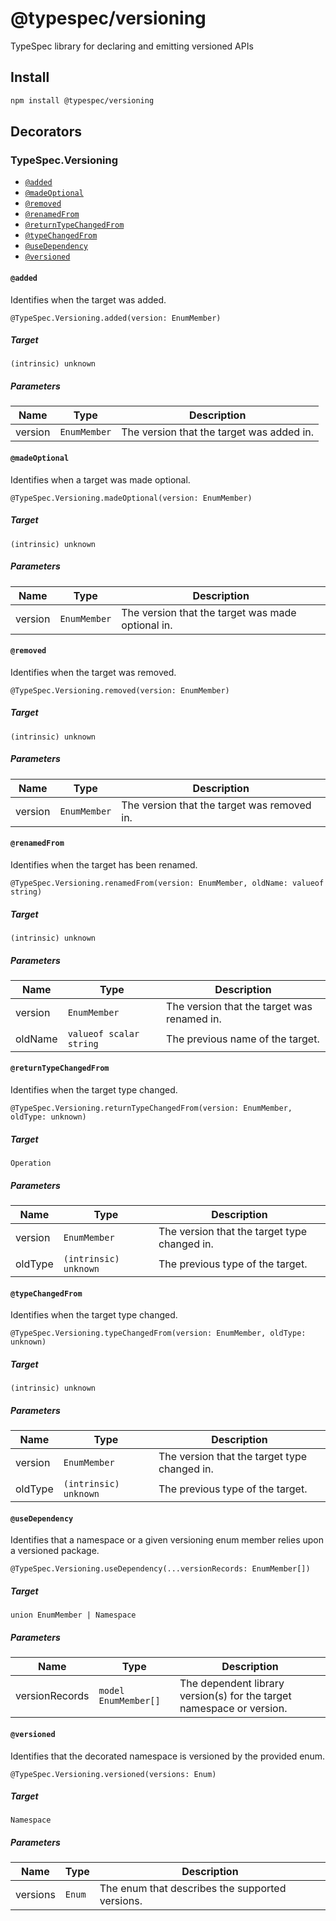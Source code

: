 # @typespec/versioning

TypeSpec library for declaring and emitting versioned APIs

## Install

```bash
npm install @typespec/versioning
```

## Decorators

### TypeSpec.Versioning

- [`@added`](#@added)
- [`@madeOptional`](#@madeoptional)
- [`@removed`](#@removed)
- [`@renamedFrom`](#@renamedfrom)
- [`@returnTypeChangedFrom`](#@returntypechangedfrom)
- [`@typeChangedFrom`](#@typechangedfrom)
- [`@useDependency`](#@usedependency)
- [`@versioned`](#@versioned)

#### `@added`

Identifies when the target was added.

```typespec
@TypeSpec.Versioning.added(version: EnumMember)
```

##### Target

`(intrinsic) unknown`

##### Parameters

| Name    | Type         | Description                               |
| ------- | ------------ | ----------------------------------------- |
| version | `EnumMember` | The version that the target was added in. |

#### `@madeOptional`

Identifies when a target was made optional.

```typespec
@TypeSpec.Versioning.madeOptional(version: EnumMember)
```

##### Target

`(intrinsic) unknown`

##### Parameters

| Name    | Type         | Description                                       |
| ------- | ------------ | ------------------------------------------------- |
| version | `EnumMember` | The version that the target was made optional in. |

#### `@removed`

Identifies when the target was removed.

```typespec
@TypeSpec.Versioning.removed(version: EnumMember)
```

##### Target

`(intrinsic) unknown`

##### Parameters

| Name    | Type         | Description                                 |
| ------- | ------------ | ------------------------------------------- |
| version | `EnumMember` | The version that the target was removed in. |

#### `@renamedFrom`

Identifies when the target has been renamed.

```typespec
@TypeSpec.Versioning.renamedFrom(version: EnumMember, oldName: valueof string)
```

##### Target

`(intrinsic) unknown`

##### Parameters

| Name    | Type                    | Description                                 |
| ------- | ----------------------- | ------------------------------------------- |
| version | `EnumMember`            | The version that the target was renamed in. |
| oldName | `valueof scalar string` | The previous name of the target.            |

#### `@returnTypeChangedFrom`

Identifies when the target type changed.

```typespec
@TypeSpec.Versioning.returnTypeChangedFrom(version: EnumMember, oldType: unknown)
```

##### Target

`Operation`

##### Parameters

| Name    | Type                  | Description                                  |
| ------- | --------------------- | -------------------------------------------- |
| version | `EnumMember`          | The version that the target type changed in. |
| oldType | `(intrinsic) unknown` | The previous type of the target.             |

#### `@typeChangedFrom`

Identifies when the target type changed.

```typespec
@TypeSpec.Versioning.typeChangedFrom(version: EnumMember, oldType: unknown)
```

##### Target

`(intrinsic) unknown`

##### Parameters

| Name    | Type                  | Description                                  |
| ------- | --------------------- | -------------------------------------------- |
| version | `EnumMember`          | The version that the target type changed in. |
| oldType | `(intrinsic) unknown` | The previous type of the target.             |

#### `@useDependency`

Identifies that a namespace or a given versioning enum member relies upon a versioned package.

```typespec
@TypeSpec.Versioning.useDependency(...versionRecords: EnumMember[])
```

##### Target

`union EnumMember | Namespace`

##### Parameters

| Name           | Type                 | Description                                                           |
| -------------- | -------------------- | --------------------------------------------------------------------- |
| versionRecords | `model EnumMember[]` | The dependent library version(s) for the target namespace or version. |

#### `@versioned`

Identifies that the decorated namespace is versioned by the provided enum.

```typespec
@TypeSpec.Versioning.versioned(versions: Enum)
```

##### Target

`Namespace`

##### Parameters

| Name     | Type   | Description                                     |
| -------- | ------ | ----------------------------------------------- |
| versions | `Enum` | The enum that describes the supported versions. |

